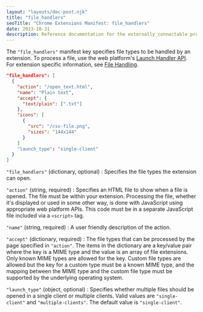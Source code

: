```yaml
---
layout: "layouts/doc-post.njk"
title: "file_handlers"
seoTitle: "Chrome Extensions Manifest: file_handlers"
date: 2023-10-31
description: Reference documentation for the externally_connectable property of manifest.json.
---
```


The `"file_handlers"` manifest key specifies file types to be handled by an extension. To process a file, use the web platform's [Launch Handler API](https://developer.mozilla.org/docs/Web/API/Launch_Handler_API). For extension specific information, see [File Handling](/docs/extensions/mv3/file_handling).

```json
"file_handlers": [
  {
    "action": "/open_text.html",
    "name": "Plain text",
    "accept": {
      "text/plain": [".txt"]
    },
    "icons": [
      {
        "src": "/csv-file.png",
        "sizes": "144x144"
      }
    ]
    "launch_type": "single-client"
  }
]
```

`"file_handlers"` (dictionary, optional)
: Specifies the file types the extension can open.

`"action"` (string, required)
: Specifies an HTML file to show when a file is opened. The file must be within your extension. Processing the file, whether it's displayed or used in some other way, is done with JavaScript using appropriate web platform APIs. This code must be in a separate JavaScript file included via a `<script>` tag.

`"name"` (string, required)
: A user friendly description of the action.

`"accept"` (dictionary, required)
: The file types that can be processed by the page specified in `"action"`. The items in the dictionary are a key/value pair where the key is a MIME type and the value is an array of file extensions. Only known MIME types are allowed for the key. Custom file types are allowed but the key for a custom type must be a known MIME type, and the mapping between the MIME type and the custom file type must be supported by the underlying operating system.

`"launch_type"` (object, optional)
: Specifies whether multiple files should be opened in a single client or multiple clients. Valid values are `"single-client"` and `"multiple-clients"`. The default value is `"single-client"`.
